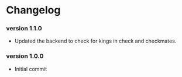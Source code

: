 Changelog
=======

### version 1.1.0
- Updated the backend to check for kings in check and checkmates.

### version 1.0.0
- Initial commit